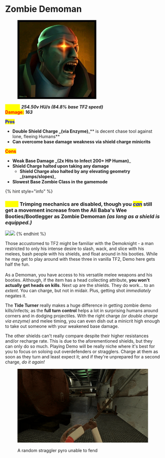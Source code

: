 # Zombie Demoman

<div align="left">

<figure><img src="../../.gitbook/assets/Icon_demoman_zombie.jpg" alt=""><figcaption></figcaption></figure>

</div>

<mark style="color:yellow;">**Speed:**</mark> _**254.50v HU/s (84.8% base TF2 speed)**_\
<mark style="color:red;">**Damage:**</mark> _**163**_

<mark style="color:blue;">**Pros**</mark>

* **Double Shield Charge **_**(via Enzyme)**_** is decent chase tool against lone, fleeing Humans**
* **Can overcome base damage weakness via shield charge minicrits**

<mark style="color:red;">**Cons**</mark>

* **Weak Base Damage **_**(2x Hits to Infect 200+ HP Human)**_
* **Shield Charge halted upon taking any damage**
  * **Shield Charge also halted by any elevating geometry **_**(ramps/slopes)**_
* **Slowest Base Zombie Class in the gamemode**

{% hint style="info" %}
### _<mark style="color:yellow;">**Note:**</mark>_ Trimping mechanics are disabled, though **you **_<mark style="color:blue;">**can**</mark>_** still get a movement increase** from the Ali Baba's Wee Booties/Bootlegger as Zombie Demoman _(as long as a shield is equipped.)_

![](../../.gitbook/assets/100px-Item\_icon\_Ali\_Baba's\_Wee\_Booties.png)![](../../.gitbook/assets/100px-Item\_icon\_Bootlegger.png)
{% endhint %}

Those accustomed to TF2 might be familiar with the Demoknight - a man restricted to only his intense desire to slash, wack, and slice with his melees, bash people with his shields, and float around in his booties. While he may get to play around with these three in vanilla TF2, Demo here gets half the fun.\
\
As a Demoman, you have access to his versatile melee weapons and his booties. Although, if the item has a head collecting attribute, **you won't actually get heads on kills**. Next up are the shields. They do work... to an _extent_. You can charge, but not in midair. Plus, getting shot _immediately_ negates it.&#x20;

The **Tide Turner** really makes a huge difference in getting zombie demo kills/infects; as the **full turn control** helps a lot in surprising humans around corners and in dodging projectiles. With the right charge _(or double charge via enzyme)_ and melee timing, you can even dish out a minicrit high enough to take out someone with your weakened base damage.

The other shields can't really compare despite their higher resistances and/or recharge rate. This is due to the aforementioned shields, but they can only do so much. Playing Demo will be really niche where it's best for you to focus on soloing out overdefenders or stragglers. Charge at them as soon as they turn and least expect it; and if they're unprepared for a second charge, _do it again!_

<figure><img src="../../.gitbook/assets/Demo Charge Reference.gif" alt=""><figcaption><p>A random straggler pyro unable to fend</p></figcaption></figure>
